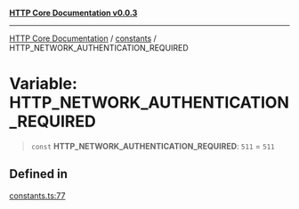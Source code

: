 [**HTTP Core Documentation v0.0.3**](../../README.md)

***

[HTTP Core Documentation](../../modules.md) / [constants](../README.md) / HTTP\_NETWORK\_AUTHENTICATION\_REQUIRED

# Variable: HTTP\_NETWORK\_AUTHENTICATION\_REQUIRED

> `const` **HTTP\_NETWORK\_AUTHENTICATION\_REQUIRED**: `511` = `511`

## Defined in

[constants.ts:77](https://github.com/stonemjs/http-core/blob/33a82b77e98ade423889148c13f25ccd40b75c8a/src/constants.ts#L77)
